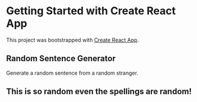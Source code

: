 # Getting Started with Create React App

This project was bootstrapped with [Create React App](https://github.com/facebook/create-react-app).

## Random Sentence Generator

Generate a random sentence from a random stranger.

## This is so random even the spellings are random!